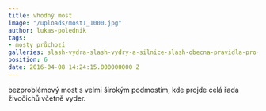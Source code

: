 ```yaml
---
title: vhodný most
image: "/uploads/most1_1000.jpg"
author: lukas-polednik
tags:
- mosty průchozí
galleries: slash-vydra-slash-vydry-a-silnice-slash-obecna-pravidla-pro-upravu-rizikovych-mist
position: 6
date: 2016-04-08 14:24:15.000000000 Z
---
```

bezproblémový most s velmi širokým podmostím, kde projde celá řada
živočichů včetně vyder. 

